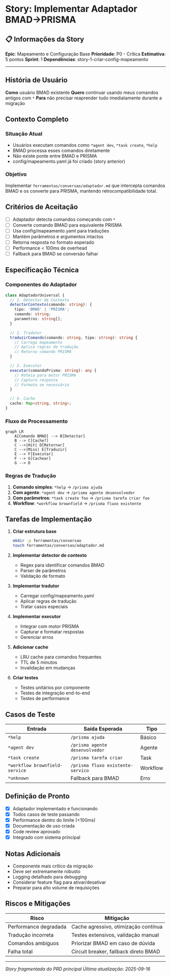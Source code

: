 # Story: Implementar Adaptador BMAD→PRISMA

## 📋 Informações da Story
**Epic**: Mapeamento e Configuração Base
**Prioridade**: P0 - Crítica
**Estimativa**: 5 pontos
**Sprint**: 1
**Dependências**: story-1-criar-config-mapeamento

---

## História de Usuário

**Como** usuário BMAD existente
**Quero** continuar usando meus comandos antigos com `*`
**Para** não precisar reaprender tudo imediatamente durante a migração

## Contexto Completo

### Situação Atual
- Usuários executam comandos como `*agent dev`, `*task create`, `*help`
- BMAD processa esses comandos diretamente
- Não existe ponte entre BMAD e PRISMA
- config/mapeamento.yaml já foi criado (story anterior)

### Objetivo
Implementar `ferramentas/conversao/adaptador.md` que intercepta comandos BMAD e os converte para PRISMA, mantendo retrocompatibilidade total.

## Critérios de Aceitação

- [ ] Adaptador detecta comandos começando com `*`
- [ ] Converte comando BMAD para equivalente PRISMA
- [ ] Usa config/mapeamento.yaml para traduções
- [ ] Mantém parâmetros e argumentos intactos
- [ ] Retorna resposta no formato esperado
- [ ] Performance < 100ms de overhead
- [ ] Fallback para BMAD se conversão falhar

## Especificação Técnica

### Componentes do Adaptador

```typescript
class AdaptadorUniversal {
  // 1. Detector de Contexto
  detectarContexto(comando: string): {
    tipo: 'BMAD' | 'PRISMA';
    comando: string;
    parametros: string[];
  }

  // 2. Tradutor
  traduzirComando(comando: string, tipo: string): string {
    // Carrega mapeamento
    // Aplica regras de tradução
    // Retorna comando PRISMA
  }

  // 3. Executor
  executar(comandoPrisma: string): any {
    // Roteia para motor PRISMA
    // Captura resposta
    // Formata se necessário
  }

  // 4. Cache
  cache: Map<string, string>;
}
```

### Fluxo de Processamento

```mermaid
graph LR
    A[Comando BMAD] --> B[Detectar]
    B --> C[Cache?]
    C -->|Hit| D[Retornar]
    C -->|Miss| E[Traduzir]
    E --> F[Executar]
    F --> G[Cachear]
    G --> D
```

### Regras de Tradução

1. **Comando simples**: `*help` → `/prisma ajuda`
2. **Com agente**: `*agent dev` → `/prisma agente desenvolvedor`
3. **Com parâmetros**: `*task create foo` → `/prisma tarefa criar foo`
4. **Workflow**: `*workflow brownfield` → `/prisma fluxo existente`

## Tarefas de Implementação

1. **Criar estrutura base**
   ```bash
   mkdir -p ferramentas/conversao
   touch ferramentas/conversao/adaptador.md
   ```

2. **Implementar detector de contexto**
   - Regex para identificar comandos BMAD
   - Parser de parâmetros
   - Validação de formato

3. **Implementar tradutor**
   - Carregar config/mapeamento.yaml
   - Aplicar regras de tradução
   - Tratar casos especiais

4. **Implementar executor**
   - Integrar com motor PRISMA
   - Capturar e formatar respostas
   - Gerenciar erros

5. **Adicionar cache**
   - LRU cache para comandos frequentes
   - TTL de 5 minutos
   - Invalidação em mudanças

6. **Criar testes**
   - Testes unitários por componente
   - Testes de integração end-to-end
   - Testes de performance

## Casos de Teste

| Entrada | Saída Esperada | Tipo |
|---------|---------------|------|
| `*help` | `/prisma ajuda` | Básico |
| `*agent dev` | `/prisma agente desenvolvedor` | Agente |
| `*task create` | `/prisma tarefa criar` | Task |
| `*workflow brownfield-service` | `/prisma fluxo existente-servico` | Workflow |
| `*unknown` | Fallback para BMAD | Erro |

## Definição de Pronto

- [x] Adaptador implementado e funcionando
- [x] Todos casos de teste passando
- [x] Performance dentro do limite (<100ms)
- [x] Documentação de uso criada
- [x] Code review aprovado
- [x] Integrado com sistema principal

## Notas Adicionais

- Componente mais crítico da migração
- Deve ser extremamente robusto
- Logging detalhado para debugging
- Considerar feature flag para ativar/desativar
- Preparar para alto volume de requisições

## Riscos e Mitigações

| Risco | Mitigação |
|-------|-----------|
| Performance degradada | Cache agressivo, otimização contínua |
| Tradução incorreta | Testes extensivos, validação manual |
| Comandos ambíguos | Priorizar BMAD em caso de dúvida |
| Falha total | Circuit breaker, fallback direto BMAD |

---
*Story fragmentada do PRD principal*
*Última atualização: 2025-09-16*